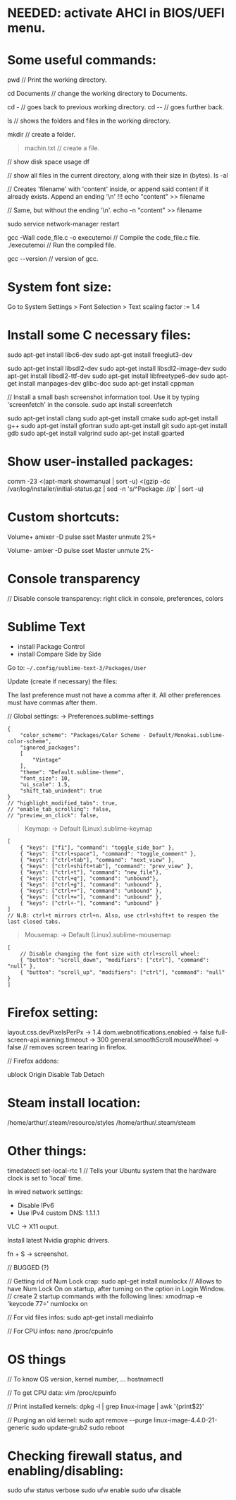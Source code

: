 # NEEDED: activate AHCI in BIOS/UEFI menu.

# Some useful commands:

pwd // Print the working directory.

cd Documents // change the working directory to Documents.

cd - // goes back to previous working directory.
cd -- // goes further back.

ls // shows the folders and files in the working directory.

mkdir // create a folder.

> machin.txt // create a file.

// show disk space usage
df

// show all files in the current directory, along with their size in (bytes).
ls -al

// Creates 'filename' with 'content' inside, or append said content if it already exists. Append an ending '\n' !!!
echo "content" >> filename

// Same, but without the ending '\n'.
echo -n "content" >> filename


sudo service network-manager restart


gcc -Wall code_file.c -o executemoi // Compile the code_file.c file.
./executemoi // Run the compiled file.

gcc --version // version of gcc.

# System font size:
Go to System Settings > Font Selection > Text scaling factor := 1.4

# Install some C necessary files:
sudo apt-get install libc6-dev
sudo apt-get install freeglut3-dev

sudo apt-get install libsdl2-dev
sudo apt-get install libsdl2-image-dev
sudo apt-get install libsdl2-ttf-dev
sudo apt-get install libfreetype6-dev
sudo apt-get install manpages-dev glibc-doc
sudo apt-get install cppman

// Install a small bash screenshot information tool. Use it by typing 'screenfetch' in the console.
sudo apt install screenfetch

sudo apt-get install clang
sudo apt-get install cmake
sudo apt-get install g++
sudo apt-get install gfortran
sudo apt-get install git
sudo apt-get install gdb
sudo apt-get install valgrind
sudo apt-get install gparted

# Show user-installed packages:

comm -23 <(apt-mark showmanual | sort -u) <(gzip -dc /var/log/installer/initial-status.gz | sed -n 's/^Package: //p' | sort -u)

# Custom shortcuts:

Volume+
amixer -D pulse sset Master unmute 2%+

Volume-
amixer -D pulse sset Master unmute 2%-

# Console transparency

// Disable console transparency: right click in console, preferences, colors

# Sublime Text

- install Package Control
- install Compare Side by Side


Go to: ```~/.config/sublime-text-3/Packages/User```

Update (create if necessary) the files:

The last preference must not have a comma after it.
All other preferences must have commas after them.

// Global settings:
-> Preferences.sublime-settings

```
{
	"color_scheme": "Packages/Color Scheme - Default/Monokai.sublime-color-scheme",
	"ignored_packages":
	[
		"Vintage"
	],
	"theme": "Default.sublime-theme",
	"font_size": 10,
	"ui_scale": 1.5,
	"shift_tab_unindent": true
}
// "highlight_modified_tabs": true,
// "enable_tab_scrolling": false,
// "preview_on_click": false,
```

> Keymap:
-> Default (Linux).sublime-keymap

```
[
	{ "keys": ["f1"], "command": "toggle_side_bar" },
	{ "keys": ["ctrl+space"], "command": "toggle_comment" },
	{ "keys": ["ctrl+tab"], "command": "next_view" },
	{ "keys": ["ctrl+shift+tab"], "command": "prev_view" },
	{ "keys": ["ctrl+t"], "command": "new_file"},
	{ "keys": ["ctrl+q"], "command": "unbound"},
	{ "keys": ["ctrl+g"], "command": "unbound" },
	{ "keys": ["ctrl++"], "command": "unbound" },
	{ "keys": ["ctrl+="], "command": "unbound" },
	{ "keys": ["ctrl+-"], "command": "unbound" }
]
// N.B: ctrl+t mirrors ctrl+n. Also, use ctrl+shift+t to reopen the last closed tabs.
```

> Mousemap:
-> Default (Linux).sublime-mousemap

```
[
	// Disable changing the font size with ctrl+scroll wheel:
	{ "button": "scroll_down", "modifiers": ["ctrl"], "command": "null" },
	{ "button": "scroll_up", "modifiers": ["ctrl"], "command": "null" }
]
```

# Firefox setting:

layout.css.devPixelsPerPx -> 1.4
dom.webnotifications.enabled -> false
full-screen-api.warning.timeout -> 300
general.smoothScroll.mouseWheel -> false // removes screen tearing in firefox.

// Firefox addons:

ublock Origin
Disable Tab Detach


# Steam install location:

/home/arthur/.steam/resource/styles
/home/arthur/.steam/steam

# Other things:

timedatectl set-local-rtc 1 // Tells your Ubuntu system that the hardware clock is set to 'local' time.

In wired network settings:
- Disable IPv6
- Use IPv4 custom DNS: 1.1.1.1


VLC -> X11 ouput.


Install latest Nvidia graphic drivers.

fn + S -> screenshot.

// BUGGED (?)

// Getting rid of Num Lock crap:
sudo apt-get install numlockx // Allows to have Num Lock On on startup, after turning on the option in Login Window.
// create 2 startup commands with the following lines:
xmodmap -e 'keycode 77='
numlockx on


// For vid files infos:
sudo apt-get install mediainfo

// For CPU infos:
nano /proc/cpuinfo

# OS things

// To know OS version, kernel number, ...
hostnamectl

// To get CPU data:
vim /proc/cpuinfo

// Print installed kernels:
dpkg -l | grep linux-image | awk '{print$2}'

// Purging an old kernel:
sudo apt remove --purge linux-image-4.4.0-21-generic
sudo update-grub2
sudo reboot

# Checking firewall status, and enabling/disabling:

sudo ufw status verbose
sudo ufw enable
sudo ufw disable
